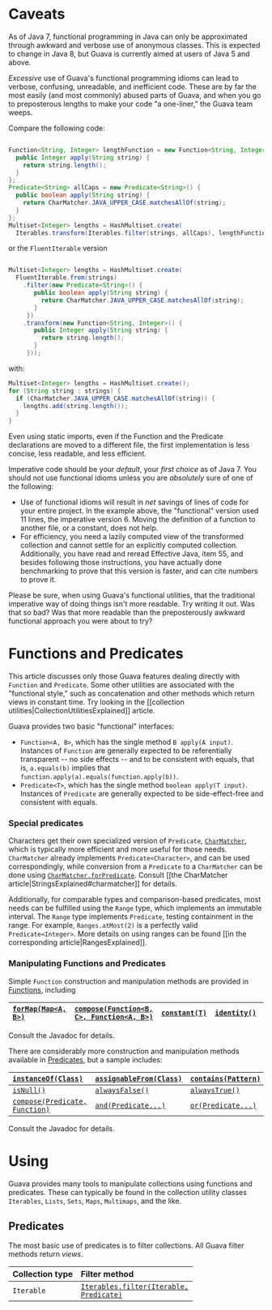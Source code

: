 # Caveats
As of Java 7, functional programming in Java can only be approximated through awkward and verbose use of anonymous classes.  This is expected to change in Java 8, but Guava is currently aimed at users of Java 5 and above.

_Excessive_ use of Guava's functional programming idioms can lead to verbose, confusing, unreadable, and inefficient code.  These are by far the most easily (and most commonly) abused parts of Guava, and when you go to preposterous lengths to make your code "a one-liner," the Guava team weeps.

Compare the following code:
```java

Function<String, Integer> lengthFunction = new Function<String, Integer>() {
  public Integer apply(String string) {
    return string.length();
  }
};
Predicate<String> allCaps = new Predicate<String>() {
  public boolean apply(String string) {
    return CharMatcher.JAVA_UPPER_CASE.matchesAllOf(string);
  }
};
Multiset<Integer> lengths = HashMultiset.create(
  Iterables.transform(Iterables.filter(strings, allCaps), lengthFunction));
```
or the `FluentIterable` version
```java

Multiset<Integer> lengths = HashMultiset.create(
  FluentIterable.from(strings)
    .filter(new Predicate<String>() {
       public boolean apply(String string) {
         return CharMatcher.JAVA_UPPER_CASE.matchesAllOf(string);
       }
     })
    .transform(new Function<String, Integer>() {
       public Integer apply(String string) {
         return string.length();
       }
     }));
```
with:
```java
Multiset<Integer> lengths = HashMultiset.create();
for (String string : strings) {
  if (CharMatcher.JAVA_UPPER_CASE.matchesAllOf(string)) {
    lengths.add(string.length());
  }
}
```

Even using static imports, even if the Function and the Predicate declarations are moved to a different file, the first implementation is less concise, less readable, and less efficient.

Imperative code should be your _default_, your _first choice_ as of Java 7.  You should not use functional idioms unless you are _absolutely_ sure of one of the following:

* Use of functional idioms will result in _net_ savings of lines of code for your entire project.  In the example above, the "functional" version used 11 lines, the imperative version 6.  Moving the definition of a function to another file, or a constant, does not help.
* For efficiency, you need a lazily computed view of the transformed collection and cannot settle for an explicitly computed collection.  Additionally, you have read and reread Effective Java, item 55, and besides following those instructions, you have actually done benchmarking to prove that this version is faster, and can cite  numbers to prove it.

Please be sure, when using Guava's functional utilities, that the traditional imperative way of doing things isn't more readable.  Try writing it out.  Was that so bad?  Was that more readable than the preposterously awkward functional approach you were about to try?

# Functions and Predicates
This article discusses only those Guava features dealing directly with `Function` and `Predicate`.  Some other utilities are associated with the "functional style," such as concatenation and other methods which return views in constant time.  Try looking in the [[collection utilities|CollectionUtilitiesExplained]] article.

Guava provides two basic "functional" interfaces:
* `Function<A, B>`, which has the single method `B apply(A input)`.  Instances of `Function` are generally expected to be referentially transparent -- no side effects -- and to be consistent with equals, that is, `a.equals(b)` implies that `function.apply(a).equals(function.apply(b))`.
* `Predicate<T>`, which has the single method `boolean apply(T input)`.  Instances of `Predicate` are generally expected to be side-effect-free and consistent with equals.

### Special predicates
Characters get their own specialized version of `Predicate`, <a href='http://google.github.io/guava/releases/snapshot/api/docs/com/google/common/base/CharMatcher.html'><code>CharMatcher</code></a>, which is typically more efficient and more useful for those needs. `CharMatcher` already implements `Predicate<Character>`, and can be used correspondingly, while conversion from a `Predicate` to a `CharMatcher` can be done using <a href='http://google.github.io/guava/releases/snapshot/api/docs/com/google/common/base/CharMatcher.html#forPredicate(com.google.common.base.Predicate)'><code>CharMatcher.forPredicate</code></a>.  Consult [[the CharMatcher article|StringsExplained#charmatcher]] for details.

Additionally, for comparable types and comparison-based predicates, most needs can be fulfilled using the `Range` type, which implements an immutable interval.  The `Range` type implements `Predicate`, testing containment in the range.  For example, `Ranges.atMost(2)` is a perfectly valid `Predicate<Integer>`.  More details on using ranges can be found [[in the corresponding article|RangesExplained]].

### Manipulating Functions and Predicates

Simple `Function` construction and manipulation methods are provided in [Functions](http://google.github.io/guava/releases/snapshot/api/docs/com/google/common/base/Functions.html), including

| <a href='http://google.github.io/guava/releases/snapshot/api/docs/com/google/common/base/Functions.html#forMap(java.util.Map)'><code>forMap(Map&lt;A, B&gt;)</code></a> | <a href='http://google.github.io/guava/releases/snapshot/api/docs/com/google/common/base/Functions.html#compose(com.google.common.base.Function, com.google.common.base.Function)'><code>compose(Function&lt;B, C&gt;, Function&lt;A, B&gt;)</code></a> | <a href='http://google.github.io/guava/releases/snapshot/api/docs/com/google/common/base/Functions.html#constant(E)'><code>constant(T)</code></a> |  <a href='http://google.github.io/guava/releases/snapshot/api/docs/com/google/common/base/Functions.html#identity()'><code>identity()</code></a> | <a href='http://google.github.io/guava/releases/snapshot/api/docs/com/google/common/base/Functions.html#toStringFunction()'><code>toStringFunction()</code></a> |
|:----------------------------------------------------------------------------------------------------------------------------------------------------------------------|:------------------------------------------------------------------------------------------------------------------------------------------------------------------------------------------------------------------------------------------------------|:------------------------------------------------------------------------------------------------------------------------------------------------|:-----------------------------------------------------------------------------------------------------------------------------------------------|:--------------------------------------------------------------------------------------------------------------------------------------------------------------|

Consult the Javadoc for details.

There are considerably more construction and manipulation methods available in [Predicates](http://google.github.io/guava/releases/snapshot/api/docs/com/google/common/base/Predicates.html), but a sample includes:

| <a href='http://google.github.io/guava/releases/snapshot/api/docs/com/google/common/base/Predicates.html#instanceOf(java.lang.Class)'><code>instanceOf(Class)</code></a> | <a href='http://google.github.io/guava/releases/snapshot/api/docs/com/google/common/base/Predicates.html#assignableFrom(java.lang.Class)'><code>assignableFrom(Class)</code></a> | <a href='http://google.github.io/guava/releases/snapshot/api/docs/com/google/common/base/Predicates.html#contains(java.util.regex.Pattern)'><code>contains(Pattern)</code></a> | <a href='http://google.github.io/guava/releases/snapshot/api/docs/com/google/common/base/Predicates.html#in(java.util.Collection)'><code>in(Collection)</code></a> |
| :--------------------------------------- | :--------------------------------------- | :--------------------------------------- | :--------------------------------------- |
| <a href='http://google.github.io/guava/releases/snapshot/api/docs/com/google/common/base/Predicates.html#isNull()'><code>isNull()</code></a> | <a href='http://google.github.io/guava/releases/snapshot/api/docs/com/google/common/base/Predicates.html#alwaysFalse()'><code>alwaysFalse()</code></a> | <a href='http://google.github.io/guava/releases/snapshot/api/docs/com/google/common/base/Predicates.html#alwaysTrue()'><code>alwaysTrue()</code></a> | <a href='http://google.github.io/guava/releases/snapshot/api/docs/com/google/common/base/Predicates.html#equalTo(T)'><code>equalTo(Object)</code></a> |
| <a href='http://google.github.io/guava/releases/snapshot/api/docs/com/google/common/base/Predicates.html#compose(com.google.common.base.Predicate, com.google.common.base.Function)'><code>compose(Predicate, Function)</code></a> | <a href='http://google.github.io/guava/releases/snapshot/api/docs/com/google/common/base/Predicates.html#and(com.google.common.base.Predicate...)'><code>and(Predicate...)</code></a> | <a href='http://google.github.io/guava/releases/snapshot/api/docs/com/google/common/base/Predicates.html#or(com.google.common.base.Predicate...)'><code>or(Predicate...)</code></a> | <a href='http://google.github.io/guava/releases/snapshot/api/docs/com/google/common/base/Predicates.html#not(com.google.common.base.Predicate)'><code>not(Predicate)</code></a> |

Consult the Javadoc for details.

# Using
Guava provides many tools to manipulate collections using functions and predicates.  These can typically be found in the collection utility classes `Iterables`, `Lists`, `Sets`, `Maps`, `Multimaps`, and the like.

## Predicates
The most basic use of predicates is to filter collections.  All Guava filter methods return _views_.

| Collection type | Filter method |
|:----------------|:--------------|
| `Iterable`      | <a href='http://google.github.io/guava/releases/snapshot/api/docs/com/google/common/collect/Iterables.html#filter(java.lang.Iterable, com.google.common.base.Predicate)'><code>Iterables.filter(Iterable, Predicate)</code></a> | <a href='http://google.github.io/guava/releases/12.0/api/docs/com/google/common/collect/FluentIterable.html#filter(com.google.common.base.Predicate)'><code>FluentIterable.filter(Predicate)</code></a> 
